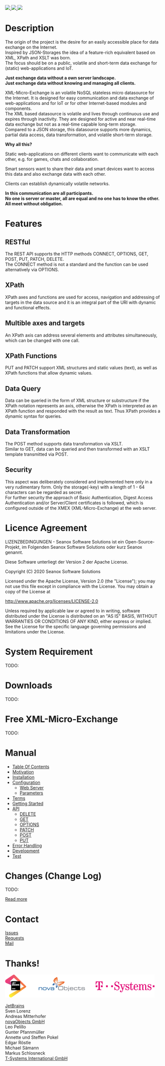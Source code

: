 <p>
  <a href="https://github.com/seanox/xml-micro-exchange-js/pulls">
    <img src="https://img.shields.io/badge/development-active-green?style=for-the-badge">
  </a>
  <a href="https://github.com/seanox/xml-micro-exchange-js/issues">
    <img src="https://img.shields.io/badge/maintenance-active-green?style=for-the-badge">
  </a>
  <a href="http://seanox.de/contact">
    <img src="https://img.shields.io/badge/support-active-green?style=for-the-badge">
  </a>
</p>


# Description
The origin of the project is the desire for an easily accessible place for data
exchange on the Internet.  
Inspired by JSON-Storages the idea of a feature-rich equivalent based on XML,
XPath and XSLT was born.  
The focus should be on a public, volatile and short-term data exchange for
(static) web-applications and IoT.

__Just exchange data without a own server landscape.__  
__Just exchange data without knowing and managing all clients.__

XML-Micro-Exchange is an volatile NoSQL stateless micro datasource for the
Internet. It is designed for easy communication and data exchange of
web-applications and for IoT or for other Internet-based modules and
components.  
The XML based datasource is volatile and lives through continuous use and
expires through inactivity. They are designed for active and near real-time data
exchange but not as a real-time capable long-term storage.  
Compared to a JSON storage, this datasource supports more dynamics, partial data
access, data transformation, and volatile short-term storage. 

__Why all this?__

Static web-applications on different clients want to communicate with each
other, e.g. for games, chats and collaboration.

Smart sensors want to share their data and smart devices want to access this
data and also exchange data with each other.

Clients can establish dynamically volatile networks.

__In this communication are all participants.__  
__No one is server or master, all are equal and no one has to know the other.__  
__All meet without obligation.__


# Features

## RESTful
The REST API supports the HTTP methods CONNECT, OPTIONS, GET, POST, PUT, PATCH,
DELETE.  
The CONNECT method is not a standard and the function can be used
alternatively via OPTIONS.  

## XPath
XPath axes and functions are used for access, navigation and addressing of
targets in the data source and it is an integral part of the URI with dynamic
and functional effects.

## Multible axes and targets
An XPath axis can address several elements and attributes simultaneously, which
can be changed with one call.

## XPath Functions
PUT and PATCH support XML structures and static values (text), as well as XPath
functions that allow dynamic values. 

## Data Query
Data can be queried in the form of XML structure or substructure if the XPath
notation represents an axis, otherwise the XPath is interpreted as an XPath
function and responded with the result as text. 
Thus XPath provides a dynamic syntax for queries.

## Data Transformation
The POST method supports data transformation via XSLT.  
Similar to GET, data can be queried and then transformed with an XSLT template
transmitted via POST.

## Security
This aspect was deliberately considered and implemented here only in a very
rudimentary form. Only the storage(-key) with a length of 1 - 64 characters can
be regarded as secret.  
For further security the approach of Basic Authentication, Digest Access
Authentication and/or Server/Client certificates is followed, which is
configured outside of the XMEX (XML-Micro-Exchange) at the web server.


# Licence Agreement
LIZENZBEDINGUNGEN - Seanox Software Solutions ist ein Open-Source-Projekt, im
Folgenden Seanox Software Solutions oder kurz Seanox genannt.
 
Diese Software unterliegt der Version 2 der Apache License.

Copyright (C) 2020 Seanox Software Solutions

Licensed under the Apache License, Version 2.0 (the "License"); you may not use
this file except in compliance with the License. You may obtain a copy of the
License at

http://www.apache.org/licenses/LICENSE-2.0

Unless required by applicable law or agreed to in writing, software distributed
under the License is distributed on an "AS IS" BASIS, WITHOUT WARRANTIES OR
CONDITIONS OF ANY KIND, either express or implied. See the License for the
specific language governing permissions and limitations under the License.


# System Requirement
TODO:


# Downloads
TODO:


# Free XML-Micro-Exchange 
TODO:


# Manual
* [Table Of Contents](https://github.com/seanox/xml-micro-exchange-js/blob/master/manual/README.md#manual)
* [Motivation](https://github.com/seanox/xml-micro-exchange-js/blob/master/manual/motivation.md)
* [Installation](https://github.com/seanox/xml-micro-exchange-js/blob/master/manual/installation.md)
* [Configuration](https://github.com/seanox/xml-micro-exchange-js/blob/master/manual/configuration.md)
    * [Web Server](https://github.com/seanox/xml-micro-exchange-js/blob/master/manual/configuration.md#web-server)
    * [Parameters](https://github.com/seanox/xml-micro-exchange-js/blob/master/manual/configuration.md#parameters)
* [Terms](https://github.com/seanox/xml-micro-exchange-js/blob/master/manual/terms.md)
* [Getting Started](https://github.com/seanox/xml-micro-exchange-js/blob/master/manual/getting-started.md)
* [API](https://github.com/seanox/xml-micro-exchange-js/blob/master/manual/api.md)
    * [DELETE](https://github.com/seanox/xml-micro-exchange-js/blob/master/manual/api-delete.md)
    * [GET](https://github.com/seanox/xml-micro-exchange-js/blob/master/manual/api-get.md)
    * [OPTIONS](https://github.com/seanox/xml-micro-exchange-js/blob/master/manual/api-options.md)
    * [PATCH](https://github.com/seanox/xml-micro-exchange-js/blob/master/manual/api-patch.md)
    * [POST](https://github.com/seanox/xml-micro-exchange-js/blob/master/manual/api-post.md)
    * [PUT](https://github.com/seanox/xml-micro-exchange-js/blob/master/manual/api-put.md)
* [Error Handling](https://github.com/seanox/xml-micro-exchange-js/blob/master/manual/error-handling.md)
* [Development](https://github.com/seanox/xml-micro-exchange-js/blob/master/manual/development.md)
* [Test](https://github.com/seanox/xml-micro-exchange-js/blob/master/manual/test.md)


# Changes (Change Log)
TODO:

[Read more](https://raw.githubusercontent.com/seanox/xml-micro-exchange-js/master/CHANGES)


# Contact
[Issues](https://github.com/seanox/xml-online-storage/issues)  
[Requests](https://github.com/seanox/xml-online-storage/pulls)  
[Mail](http://seanox.de/contact)  


# Thanks!
<img src="https://raw.githubusercontent.com/seanox/seanox/master/sources/resources/images/thanks.png">

[JetBrains](https://www.jetbrains.com/?from=seanox)  
Sven Lorenz  
Andreas Mitterhofer  
[novaObjects GmbH](https://www.novaobjects.de)  
Leo Pelillo  
Gunter Pfannm&uuml;ller  
Annette und Steffen Pokel  
Edgar R&ouml;stle  
Michael S&auml;mann  
Markus Schlosneck  
[T-Systems International GmbH](https://www.t-systems.com)

